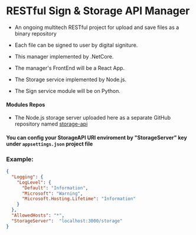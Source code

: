 # RESTful Sign & Storage API Manager
 
 
* An ongoing multitech RESTful project for upload and save files as a binary repository

* Each file can be signed to user by digital signiture.

* This manager implemented by .NetCore.

* The manager's FrontEnd will be a React App.

* The Storage service implemented by Node.js.

* The Sign service module will be on Python.

#### Modules Repos
* The Node.js storage server uploaded here as a separate GitHub repository named [storage-api]( https://github.com/naftalix/storage-api)


#### You can config your StorageAPI URI enviroment by "StorageServer" key under `appsettings.json` project file

### Example:
```json
{
  "Logging": {
    "LogLevel": {
      "Default": "Information",
      "Microsoft": "Warning",
      "Microsoft.Hosting.Lifetime": "Information"
    }
  },
  "AllowedHosts": "*",
  "StorageServer":  "localhost:3000/storage"
}

```

